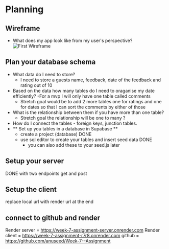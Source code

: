 # Planning

## Wireframe

- What does my app look like from my user's perspective?
  ![First Wireframe](../Week7-Assignment/client/public/images/First-Wireframe.png)

## Plan your database schema

- What data do I need to store?
  - I need to store a guests name, feedback, date of the feedback and rating out of 10
- Based on the data how many tables do I need to oraganise my date efficiently?
  -For a mvp I will only have one table called comments
  - Stretch goal would be to add 2 more tables one for ratings and one for dates so that I can sort the comments by either of those
- What is the relationship between them if you have more than one table?
  - Stretch goal the relationship will be one to many ?
- How do I connect the tables - foreign keys, junction tables.
- ** Set up you tables in a database in Supabase **
  - create a project (database) DONE
  - use sql editor to create your tables and insert seed data DONE
    - you can also add these to your seed.js later

## Setup your server

DONE with two endpoints get and post

## Setup the client

replace local url with render url at the end

## connect to github and render

Render server = https://week-7-assignment-server.onrender.com
Render client = https://week-7-assignment-r7r8.onrender.com
github = https://github.com/anuseed/Week-7--Assignment
